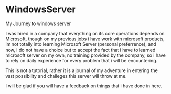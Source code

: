 # WindowsServer
My Journey to windows server

I was hired in a company that everything on its core operations depends on Microsoft,
though on my previous jobs i have work with microsoft products, im not totally into 
learning Microsoft Server (personal preferrence), and now, i do not have a choice but
to accept the fact that i have to learned microsoft server on my own, no training provided
by the company, so i have to rely on daily experience for every problem that i will be 
encountering. 

This is not a tutorial, rather it is a journal of my adventure in entering the vast
possibility and challeges this server will throw at me.

I will be glad if you will have a feedback on things that i have done in here.

